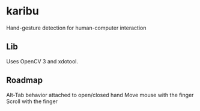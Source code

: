 # karibu

Hand-gesture detection for human-computer interaction

## Lib
Uses OpenCV 3 and xdotool.

## Roadmap
Alt-Tab behavior attached to open/closed hand
Move mouse with the finger
Scroll with the finger
